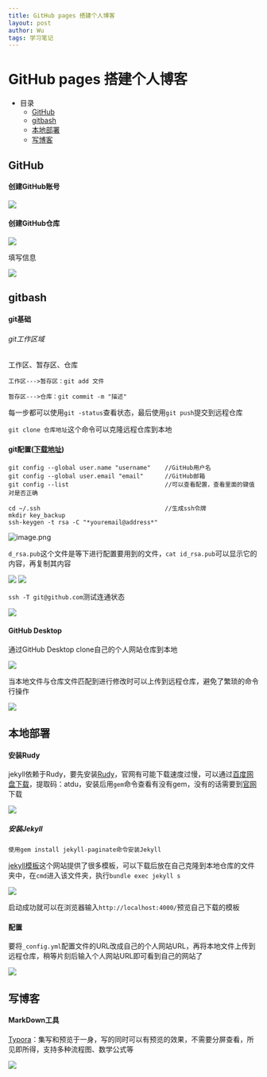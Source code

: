 ```yaml
---
title: GitHub pages 搭建个人博客
layout: post
author: Wu
tags: 学习笔记
---
```



# GitHub pages 搭建个人博客

- 目录
  - [GitHub](#github)
  - [gitbash](#gitbash)
  - [本地部署](#本地部署)  
  - [写博客](#写博客)
  

## GitHub

#### 创建GitHub账号

<img src="https://i.loli.net/2019/08/13/CGB7Rm45gS1yTuz.png" >

#### 创建GitHub仓库

<img src="https://i.loli.net/2019/08/13/qa7uBrpZRMCzod2.png" >

填写信息

<img src="https://i.loli.net/2019/08/13/5Fz2rGB7lWmTakj.png" >



## gitbash

#### git基础

###### git工作区域

工作区、暂存区、仓库

```
工作区--->暂存区：git add 文件

暂存区--->仓库：git commit -m "描述"
```

每一步都可以使用`git -status`查看状态，最后使用`git push`提交到远程仓库

`git clone 仓库地址`这个命令可以克隆远程仓库到本地

#### git配置([下载地址](https://git-scm.com/))

```
git config --global user.name "username"    //GitHub用户名
git config --global user.email "email"      //GitHub邮箱
git config --list                           //可以查看配置，查看里面的键值对是否正确

cd ~/.ssh                                   //生成ssh令牌
mkdir key_backup
ssh-keygen -t rsa -C "*youremail@address*"
```

<img src="https://i.loli.net/2019/08/13/S9DGr3ct1egiw6b.png" alt="image.png">

`d_rsa.pub`这个文件是等下进行配置要用到的文件，`cat id_rsa.pub`可以显示它的内容，再复制其内容

<img src="https://i.loli.net/2019/08/14/wGnCesPvZli7qFA.png" >

<img src="https://i.loli.net/2019/08/14/bUoP6h9ekj74Iv1.png" >

`ssh -T git@github.com`测试连通状态

<img src="https://i.loli.net/2019/08/14/AlLvdOp1b8DoneQ.png" >

#### GitHub Desktop

通过GitHub Desktop clone自己的个人网站仓库到本地

<img src="https://i.loli.net/2019/08/15/8ratiRlsAPD3hXS.png" >

当本地文件与仓库文件匹配到进行修改时可以上传到远程仓库，避免了繁琐的命令行操作

<img src="https://i.loli.net/2019/08/14/x5y6jCgbIpHEknO.png" >



## 本地部署

#### 安装Rudy

jekyll依赖于Rudy，要先安装[Rudy](http://www.ruby-lang.org/en/downloads/ "下载Rudy")，官网有可能下载速度过慢，可以通过[百度网盘下载](https://pan.baidu.com/s/13t7Nwe3rnRBxI3TNfmU7fg )，提取码：atdu，安装后用`gem`命令查看有没有gem，没有的话需要到[官网](https://rubygems.org/pages/download)下载

<img src="https://i.loli.net/2019/08/15/Qt73HFZkOoESNuW.png" >



##### 安装Jekyll

`使用gem install jekyll-paginate命令安装Jekyll`

<a href="http://jekyllthemes.org" target="_blank" alt="jekyll">jekyll模板</a>这个网站提供了很多模板，可以下载后放在自己克隆到本地仓库的文件夹中，在`cmd`进入该文件夹，执行`bundle exec jekyll s`

<img src="https://i.loli.net/2019/08/15/CcplQufYs7M4B82.png" >

启动成功就可以在浏览器输入`http://localhost:4000/`预览自己下载的模板

#### 配置

要将`_config.yml`配置文件的URL改成自己的个人网站URL，再将本地文件上传到远程仓库，稍等片刻后输入个人网站URL即可看到自己的网站了

<img src="https://i.loli.net/2019/08/15/mM3iXaIlb8ckTDB.png" >

## 写博客

#### MarkDown工具

[Typora](https://typora.io/ "Typora官网")：集写和预览于一身，写的同时可以有预览的效果，不需要分屏查看，所见即所得，支持多种流程图、数学公式等

<img src="https://i.loli.net/2019/08/17/lmIUeXwk2pPbLzT.png" >